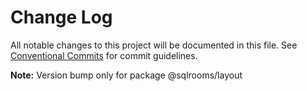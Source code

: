 # Change Log

All notable changes to this project will be documented in this file.
See [Conventional Commits](https://conventionalcommits.org) for commit guidelines.



**Note:** Version bump only for package @sqlrooms/layout

